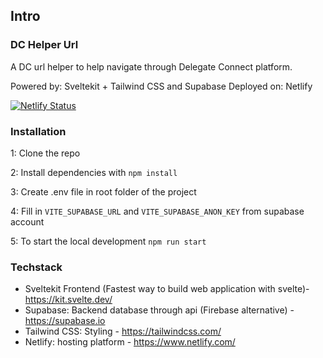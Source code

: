 ## Intro

### DC Helper Url

A DC url helper to help navigate through Delegate Connect platform.

Powered by: Sveltekit + Tailwind CSS and Supabase
Deployed on: Netlify

[![Netlify Status](https://api.netlify.com/api/v1/badges/c6ea75e7-31d8-4e9d-95a9-46d56cbbfd6c/deploy-status)](https://app.netlify.com/sites/dc-url-table/deploys)

### Installation

1: Clone the repo

2: Install dependencies with `npm install`

3: Create .env file in root folder of the project

4: Fill in `VITE_SUPABASE_URL` and `VITE_SUPABASE_ANON_KEY` from supabase account

5: To start the local development `npm run start`


### Techstack

- Sveltekit Frontend (Fastest way to build web application with svelte)- https://kit.svelte.dev/
- Supabase: Backend database through api (Firebase alternative) - https://supabase.io
- Tailwind CSS: Styling - https://tailwindcss.com/
- Netlify: hosting platform - https://www.netlify.com/

